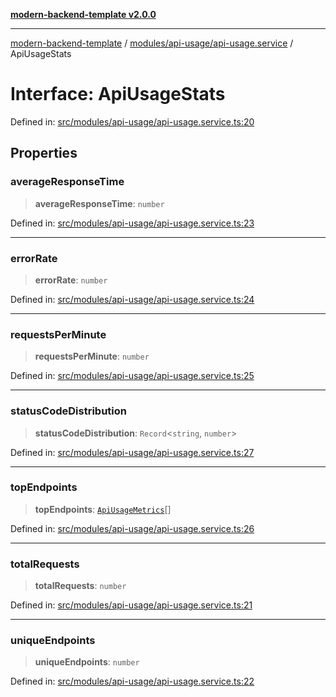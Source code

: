 [**modern-backend-template v2.0.0**](../../../../README.md)

***

[modern-backend-template](../../../../modules.md) / [modules/api-usage/api-usage.service](../README.md) / ApiUsageStats

# Interface: ApiUsageStats

Defined in: [src/modules/api-usage/api-usage.service.ts:20](https://github.com/maemreyo/saas-4cus-nodejs/blob/1a77de11cd6eaefe66c31c7f5de281673fc25ce5/src/modules/api-usage/api-usage.service.ts#L20)

## Properties

### averageResponseTime

> **averageResponseTime**: `number`

Defined in: [src/modules/api-usage/api-usage.service.ts:23](https://github.com/maemreyo/saas-4cus-nodejs/blob/1a77de11cd6eaefe66c31c7f5de281673fc25ce5/src/modules/api-usage/api-usage.service.ts#L23)

***

### errorRate

> **errorRate**: `number`

Defined in: [src/modules/api-usage/api-usage.service.ts:24](https://github.com/maemreyo/saas-4cus-nodejs/blob/1a77de11cd6eaefe66c31c7f5de281673fc25ce5/src/modules/api-usage/api-usage.service.ts#L24)

***

### requestsPerMinute

> **requestsPerMinute**: `number`

Defined in: [src/modules/api-usage/api-usage.service.ts:25](https://github.com/maemreyo/saas-4cus-nodejs/blob/1a77de11cd6eaefe66c31c7f5de281673fc25ce5/src/modules/api-usage/api-usage.service.ts#L25)

***

### statusCodeDistribution

> **statusCodeDistribution**: `Record`\<`string`, `number`\>

Defined in: [src/modules/api-usage/api-usage.service.ts:27](https://github.com/maemreyo/saas-4cus-nodejs/blob/1a77de11cd6eaefe66c31c7f5de281673fc25ce5/src/modules/api-usage/api-usage.service.ts#L27)

***

### topEndpoints

> **topEndpoints**: [`ApiUsageMetrics`](ApiUsageMetrics.md)[]

Defined in: [src/modules/api-usage/api-usage.service.ts:26](https://github.com/maemreyo/saas-4cus-nodejs/blob/1a77de11cd6eaefe66c31c7f5de281673fc25ce5/src/modules/api-usage/api-usage.service.ts#L26)

***

### totalRequests

> **totalRequests**: `number`

Defined in: [src/modules/api-usage/api-usage.service.ts:21](https://github.com/maemreyo/saas-4cus-nodejs/blob/1a77de11cd6eaefe66c31c7f5de281673fc25ce5/src/modules/api-usage/api-usage.service.ts#L21)

***

### uniqueEndpoints

> **uniqueEndpoints**: `number`

Defined in: [src/modules/api-usage/api-usage.service.ts:22](https://github.com/maemreyo/saas-4cus-nodejs/blob/1a77de11cd6eaefe66c31c7f5de281673fc25ce5/src/modules/api-usage/api-usage.service.ts#L22)
